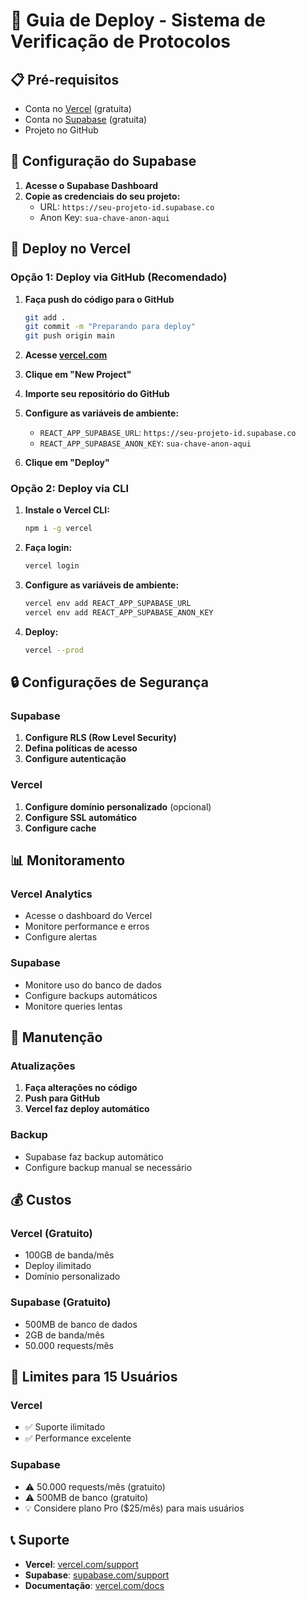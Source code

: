# 🚀 Guia de Deploy - Sistema de Verificação de Protocolos

## 📋 Pré-requisitos

- Conta no [Vercel](https://vercel.com) (gratuita)
- Conta no [Supabase](https://supabase.com) (gratuita)
- Projeto no GitHub

## 🔧 Configuração do Supabase

1. **Acesse o Supabase Dashboard**
2. **Copie as credenciais do seu projeto:**
   - URL: `https://seu-projeto-id.supabase.co`
   - Anon Key: `sua-chave-anon-aqui`

## 🚀 Deploy no Vercel

### Opção 1: Deploy via GitHub (Recomendado)

1. **Faça push do código para o GitHub**
   ```bash
   git add .
   git commit -m "Preparando para deploy"
   git push origin main
   ```

2. **Acesse [vercel.com](https://vercel.com)**
3. **Clique em "New Project"**
4. **Importe seu repositório do GitHub**
5. **Configure as variáveis de ambiente:**
   - `REACT_APP_SUPABASE_URL`: `https://seu-projeto-id.supabase.co`
   - `REACT_APP_SUPABASE_ANON_KEY`: `sua-chave-anon-aqui`
6. **Clique em "Deploy"**

### Opção 2: Deploy via CLI

1. **Instale o Vercel CLI:**
   ```bash
   npm i -g vercel
   ```

2. **Faça login:**
   ```bash
   vercel login
   ```

3. **Configure as variáveis de ambiente:**
   ```bash
   vercel env add REACT_APP_SUPABASE_URL
   vercel env add REACT_APP_SUPABASE_ANON_KEY
   ```

4. **Deploy:**
   ```bash
   vercel --prod
   ```

## 🔒 Configurações de Segurança

### Supabase
1. **Configure RLS (Row Level Security)**
2. **Defina políticas de acesso**
3. **Configure autenticação**

### Vercel
1. **Configure domínio personalizado** (opcional)
2. **Configure SSL automático**
3. **Configure cache**

## 📊 Monitoramento

### Vercel Analytics
- Acesse o dashboard do Vercel
- Monitore performance e erros
- Configure alertas

### Supabase
- Monitore uso do banco de dados
- Configure backups automáticos
- Monitore queries lentas

## 🔧 Manutenção

### Atualizações
1. **Faça alterações no código**
2. **Push para GitHub**
3. **Vercel faz deploy automático**

### Backup
- Supabase faz backup automático
- Configure backup manual se necessário

## 💰 Custos

### Vercel (Gratuito)
- 100GB de banda/mês
- Deploy ilimitado
- Domínio personalizado

### Supabase (Gratuito)
- 500MB de banco de dados
- 2GB de banda/mês
- 50.000 requests/mês

## 🚨 Limites para 15 Usuários

### Vercel
- ✅ Suporte ilimitado
- ✅ Performance excelente

### Supabase
- ⚠️ 50.000 requests/mês (gratuito)
- ⚠️ 500MB de banco (gratuito)
- 💡 Considere plano Pro ($25/mês) para mais usuários

## 📞 Suporte

- **Vercel**: [vercel.com/support](https://vercel.com/support)
- **Supabase**: [supabase.com/support](https://supabase.com/support)
- **Documentação**: [vercel.com/docs](https://vercel.com/docs) 
